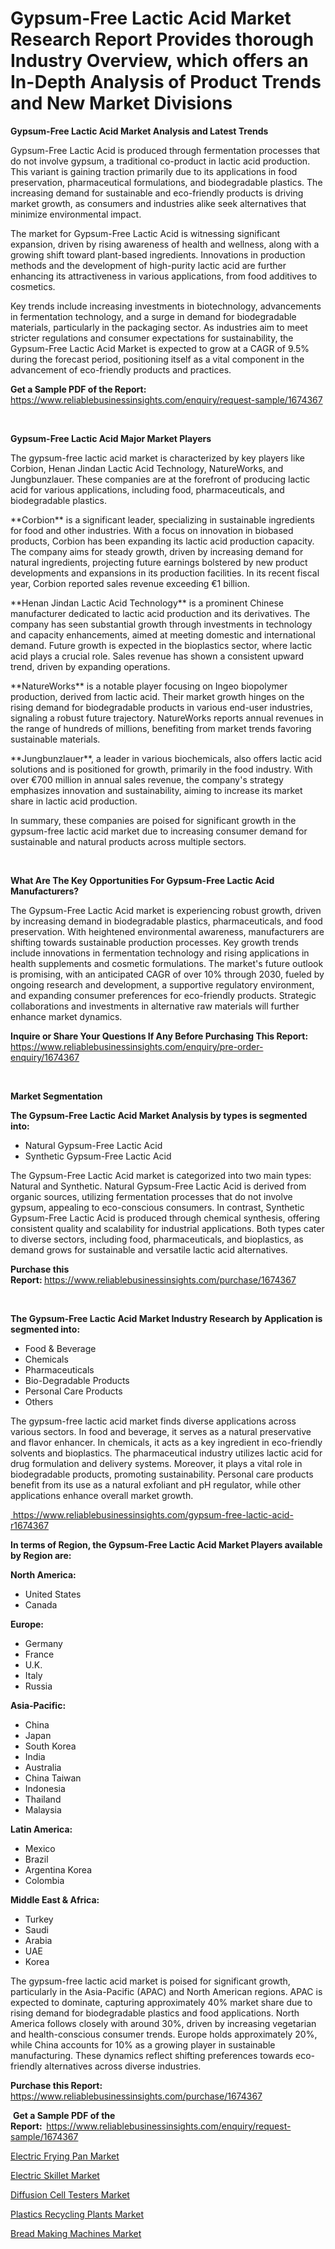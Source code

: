 <p><h1>Gypsum-Free Lactic Acid Market Research Report Provides thorough Industry Overview, which offers an In-Depth Analysis of Product Trends and New Market Divisions</h1></p><p><strong>Gypsum-Free Lactic Acid Market Analysis and Latest Trends</strong></p>
<p><p>Gypsum-Free Lactic Acid is produced through fermentation processes that do not involve gypsum, a traditional co-product in lactic acid production. This variant is gaining traction primarily due to its applications in food preservation, pharmaceutical formulations, and biodegradable plastics. The increasing demand for sustainable and eco-friendly products is driving market growth, as consumers and industries alike seek alternatives that minimize environmental impact.</p><p>The market for Gypsum-Free Lactic Acid is witnessing significant expansion, driven by rising awareness of health and wellness, along with a growing shift toward plant-based ingredients. Innovations in production methods and the development of high-purity lactic acid are further enhancing its attractiveness in various applications, from food additives to cosmetics.</p><p>Key trends include increasing investments in biotechnology, advancements in fermentation technology, and a surge in demand for biodegradable materials, particularly in the packaging sector. As industries aim to meet stricter regulations and consumer expectations for sustainability, the Gypsum-Free Lactic Acid Market is expected to grow at a CAGR of 9.5% during the forecast period, positioning itself as a vital component in the advancement of eco-friendly products and practices.</p></p>
<p><strong>Get a Sample PDF of the Report:&nbsp;</strong> <a href="https://www.reliablebusinessinsights.com/enquiry/request-sample/1674367?utm_campaign=1847&utm_medium=2&utm_source=Github&utm_content=ia&utm_term=24122024&utm_id=gypsum-free-lactic-acid">https://www.reliablebusinessinsights.com/enquiry/request-sample/1674367</a></p>
<p>&nbsp;</p>
<p><strong>Gypsum-Free Lactic Acid Major Market Players</strong></p>
<p><p>The gypsum-free lactic acid market is characterized by key players like Corbion, Henan Jindan Lactic Acid Technology, NatureWorks, and Jungbunzlauer. These companies are at the forefront of producing lactic acid for various applications, including food, pharmaceuticals, and biodegradable plastics.</p><p>**Corbion** is a significant leader, specializing in sustainable ingredients for food and other industries. With a focus on innovation in biobased products, Corbion has been expanding its lactic acid production capacity. The company aims for steady growth, driven by increasing demand for natural ingredients, projecting future earnings bolstered by new product developments and expansions in its production facilities. In its recent fiscal year, Corbion reported sales revenue exceeding €1 billion.</p><p>**Henan Jindan Lactic Acid Technology** is a prominent Chinese manufacturer dedicated to lactic acid production and its derivatives. The company has seen substantial growth through investments in technology and capacity enhancements, aimed at meeting domestic and international demand. Future growth is expected in the bioplastics sector, where lactic acid plays a crucial role. Sales revenue has shown a consistent upward trend, driven by expanding operations.</p><p>**NatureWorks** is a notable player focusing on Ingeo biopolymer production, derived from lactic acid. Their market growth hinges on the rising demand for biodegradable products in various end-user industries, signaling a robust future trajectory. NatureWorks reports annual revenues in the range of hundreds of millions, benefiting from market trends favoring sustainable materials.</p><p>**Jungbunzlauer**, a leader in various biochemicals, also offers lactic acid solutions and is positioned for growth, primarily in the food industry. With over €700 million in annual sales revenue, the company's strategy emphasizes innovation and sustainability, aiming to increase its market share in lactic acid production.</p><p>In summary, these companies are poised for significant growth in the gypsum-free lactic acid market due to increasing consumer demand for sustainable and natural products across multiple sectors.</p></p>
<p>&nbsp;</p>
<p><strong>What Are The Key Opportunities For Gypsum-Free Lactic Acid Manufacturers?</strong></p>
<p><p>The Gypsum-Free Lactic Acid market is experiencing robust growth, driven by increasing demand in biodegradable plastics, pharmaceuticals, and food preservation. With heightened environmental awareness, manufacturers are shifting towards sustainable production processes. Key growth trends include innovations in fermentation technology and rising applications in health supplements and cosmetic formulations. The market's future outlook is promising, with an anticipated CAGR of over 10% through 2030, fueled by ongoing research and development, a supportive regulatory environment, and expanding consumer preferences for eco-friendly products. Strategic collaborations and investments in alternative raw materials will further enhance market dynamics.</p></p>
<p><strong>Inquire or Share Your Questions If Any Before Purchasing This Report:</strong> <a href="https://www.reliablebusinessinsights.com/enquiry/pre-order-enquiry/1674367?utm_campaign=1847&utm_medium=2&utm_source=Github&utm_content=ia&utm_term=24122024&utm_id=gypsum-free-lactic-acid">https://www.reliablebusinessinsights.com/enquiry/pre-order-enquiry/1674367</a></p>
<p>&nbsp;</p>
<p><strong>Market Segmentation</strong></p>
<p><strong>The Gypsum-Free Lactic Acid Market Analysis by types is segmented into:</strong></p>
<p><ul><li>Natural Gypsum-Free Lactic Acid</li><li>Synthetic Gypsum-Free Lactic Acid</li></ul></p>
<p><p>The Gypsum-Free Lactic Acid market is categorized into two main types: Natural and Synthetic. Natural Gypsum-Free Lactic Acid is derived from organic sources, utilizing fermentation processes that do not involve gypsum, appealing to eco-conscious consumers. In contrast, Synthetic Gypsum-Free Lactic Acid is produced through chemical synthesis, offering consistent quality and scalability for industrial applications. Both types cater to diverse sectors, including food, pharmaceuticals, and bioplastics, as demand grows for sustainable and versatile lactic acid alternatives.</p></p>
<p><strong>Purchase this Report:&nbsp;</strong><a href="https://www.reliablebusinessinsights.com/purchase/1674367?utm_campaign=1847&utm_medium=2&utm_source=Github&utm_content=ia&utm_term=24122024&utm_id=gypsum-free-lactic-acid">https://www.reliablebusinessinsights.com/purchase/1674367</a></p>
<p>&nbsp;</p>
<p><strong>The Gypsum-Free Lactic Acid Market Industry Research by Application is segmented into:</strong></p>
<p><ul><li>Food & Beverage</li><li>Chemicals</li><li>Pharmaceuticals</li><li>Bio-Degradable Products</li><li>Personal Care Products</li><li>Others</li></ul></p>
<p><p>The gypsum-free lactic acid market finds diverse applications across various sectors. In food and beverage, it serves as a natural preservative and flavor enhancer. In chemicals, it acts as a key ingredient in eco-friendly solvents and bioplastics. The pharmaceutical industry utilizes lactic acid for drug formulation and delivery systems. Moreover, it plays a vital role in biodegradable products, promoting sustainability. Personal care products benefit from its use as a natural exfoliant and pH regulator, while other applications enhance overall market growth.</p></p>
<p><a href="https://www.reliablebusinessinsights.com/gypsum-free-lactic-acid-r1674367?utm_campaign=1847&utm_medium=2&utm_source=Github&utm_content=ia&utm_term=24122024&utm_id=gypsum-free-lactic-acid">&nbsp;https://www.reliablebusinessinsights.com/gypsum-free-lactic-acid-r1674367</a></p>
<p><strong>In terms of Region, the Gypsum-Free Lactic Acid Market Players available by Region are:</strong></p>
<p>
    <p> <strong> North America: </strong>
        <ul>
            <li>United States</li>
            <li>Canada</li>
        </ul>
        </p> 
    <p> <strong> Europe: </strong>
        <ul>
            <li>Germany</li>
            <li>France</li>
            <li>U.K.</li>
            <li>Italy</li>
            <li>Russia</li>
        </ul>
        </p> 
    <p> <strong> Asia-Pacific: </strong>
        <ul>
            <li>China</li>
            <li>Japan</li>
            <li>South Korea</li>
            <li>India</li>
            <li>Australia</li>
            <li>China Taiwan</li>
            <li>Indonesia</li>
            <li>Thailand</li>
            <li>Malaysia</li>
        </ul>
        </p> 
    <p> <strong> Latin America: </strong>
        <ul>
            <li>Mexico</li>
            <li>Brazil</li>
            <li>Argentina Korea</li>
            <li>Colombia</li>
        </ul>
        </p> 
    <p> <strong> Middle East & Africa: </strong>
        <ul>
            <li>Turkey</li>
            <li>Saudi</li>
            <li>Arabia</li>
            <li>UAE</li>
            <li>Korea</li>
        </ul>
    </p>
    </p>
<p><p>The gypsum-free lactic acid market is poised for significant growth, particularly in the Asia-Pacific (APAC) and North American regions. APAC is expected to dominate, capturing approximately 40% market share due to rising demand for biodegradable plastics and food applications. North America follows closely with around 30%, driven by increasing vegetarian and health-conscious consumer trends. Europe holds approximately 20%, while China accounts for 10% as a growing player in sustainable manufacturing. These dynamics reflect shifting preferences towards eco-friendly alternatives across diverse industries.</p></p>
<p><strong>Purchase this Report: </strong><a href="https://www.reliablebusinessinsights.com/purchase/1674367?utm_campaign=1847&utm_medium=2&utm_source=Github&utm_content=ia&utm_term=24122024&utm_id=gypsum-free-lactic-acid">https://www.reliablebusinessinsights.com/purchase/1674367</a></p>
<p>&nbsp;<strong>Get a Sample PDF of the Report:&nbsp;&nbsp;</strong><a href="https://www.reliablebusinessinsights.com/enquiry/request-sample/1674367?utm_campaign=1847&utm_medium=2&utm_source=Github&utm_content=ia&utm_term=24122024&utm_id=gypsum-free-lactic-acid">https://www.reliablebusinessinsights.com/enquiry/request-sample/1674367</a></p>
<p><strong></strong></p>
<p><p><a href="https://www.linkedin.com/pulse/electric-frying-pan-industry-analysis-report-market-size-jbjzc?utm_campaign=1847&utm_medium=2&utm_source=Github&utm_content=ia&utm_term=24122024&utm_id=gypsum-free-lactic-acid">Electric Frying Pan Market</a></p><p><a href="https://www.linkedin.com/pulse/electric-skillet-market-analysis-industry-forecast-projected-7wm4c?utm_campaign=1847&utm_medium=2&utm_source=Github&utm_content=ia&utm_term=24122024&utm_id=gypsum-free-lactic-acid">Electric Skillet Market</a></p><p><a href="https://github.com/bornergabrielle89/Market-Research-Report-List-1/blob/main/diffusion-cell-testers-market.md?utm_campaign=1847&utm_medium=2&utm_source=Github&utm_content=ia&utm_term=24122024&utm_id=gypsum-free-lactic-acid">Diffusion Cell Testers Market</a></p><p><a href="https://github.com/barbozafrancisca/Market-Research-Report-List-1/blob/main/plastics-recycling-plants-market.md?utm_campaign=1847&utm_medium=2&utm_source=Github&utm_content=ia&utm_term=24122024&utm_id=gypsum-free-lactic-acid">Plastics Recycling Plants Market</a></p><p><a href="https://www.linkedin.com/pulse/navigating-bread-making-machines-market-size-using-147-cagr-mjfkc?utm_campaign=1847&utm_medium=2&utm_source=Github&utm_content=ia&utm_term=24122024&utm_id=gypsum-free-lactic-acid">Bread Making Machines Market</a></p></p>
